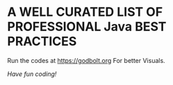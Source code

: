 # A WELL CURATED LIST OF PROFESSIONAL Java BEST PRACTICES
  

Run the codes at https://godbolt.org For better Visuals.


<p><i>Have fun coding!</i></p>
